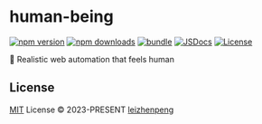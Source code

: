# human-being

[![npm version][npm-version-src]][npm-version-href]
[![npm downloads][npm-downloads-src]][npm-downloads-href]
[![bundle][bundle-src]][bundle-href]
[![JSDocs][jsdocs-src]][jsdocs-href]
[![License][license-src]][license-href]

🎯 Realistic web automation that feels human

## License

[MIT](./LICENSE) License © 2023-PRESENT [leizhenpeng](https://github.com/leizhenpeng)

<!-- Badges -->

[npm-version-src]: https://img.shields.io/npm/v/human-being?style=flat&colorA=080f12&colorB=1fa669
[npm-version-href]: https://npmjs.com/package/human-being
[npm-downloads-src]: https://img.shields.io/npm/dm/human-being?style=flat&colorA=080f12&colorB=1fa669
[npm-downloads-href]: https://npmjs.com/package/human-being
[bundle-src]: https://img.shields.io/bundlephobia/minzip/human-being?style=flat&colorA=080f12&colorB=1fa669&label=minzip
[bundle-href]: https://bundlephobia.com/result?p=human-being
[license-src]: https://img.shields.io/github/license/leizhenpeng/human-being.svg?style=flat&colorA=080f12&colorB=1fa669
[license-href]: https://github.com/leizhenpeng/human-being/blob/main/LICENSE
[jsdocs-src]: https://img.shields.io/badge/jsdocs-reference-080f12?style=flat&colorA=080f12&colorB=1fa669
[jsdocs-href]: https://www.jsdocs.io/package/human-being
